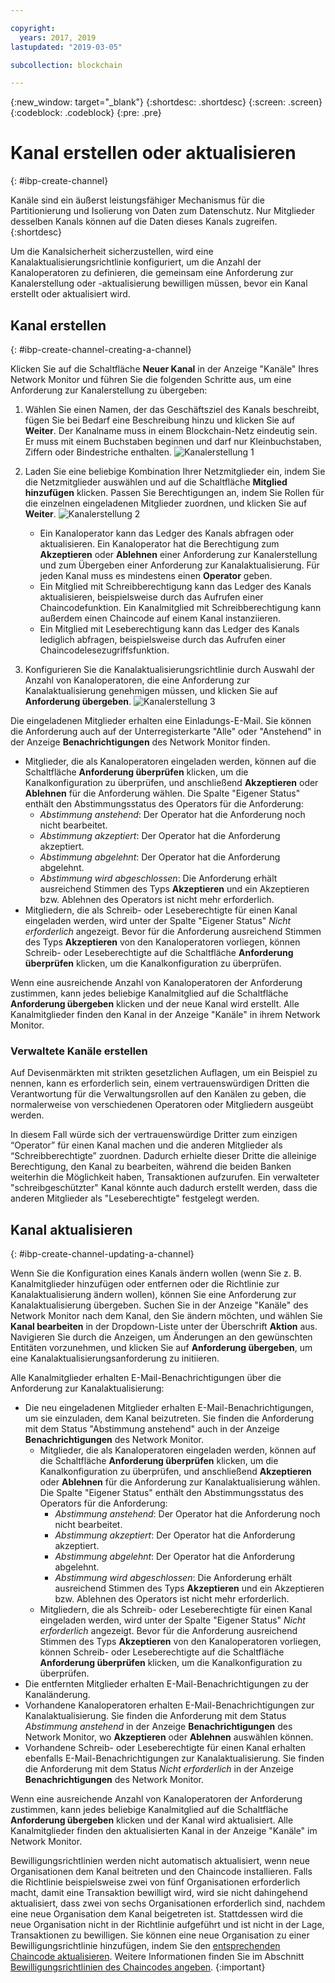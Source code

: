 ```yaml
---

copyright:
  years: 2017, 2019
lastupdated: "2019-03-05"

subcollection: blockchain

---
```


{:new_window: target="_blank"}
{:shortdesc: .shortdesc}
{:screen: .screen}
{:codeblock: .codeblock}
{:pre: .pre}

# Kanal erstellen oder aktualisieren
{: #ibp-create-channel}


Kanäle sind ein äußerst leistungsfähiger Mechanismus für die Partitionierung und Isolierung von Daten zum Datenschutz. Nur Mitglieder desselben Kanals können auf die Daten dieses Kanals zugreifen.
{:shortdesc}

Um die Kanalsicherheit sicherzustellen, wird eine Kanalaktualisierungsrichtlinie konfiguriert, um die Anzahl der Kanaloperatoren zu definieren, die gemeinsam eine Anforderung zur Kanalerstellung oder -aktualisierung bewilligen müssen, bevor ein Kanal erstellt oder aktualisiert wird.

## Kanal erstellen
{: #ibp-create-channel-creating-a-channel}

Klicken Sie auf die Schaltfläche **Neuer Kanal** in der Anzeige "Kanäle" Ihres Network Monitor und führen Sie die folgenden Schritte aus, um eine Anforderung zur Kanalerstellung zu übergeben:
1. Wählen Sie einen Namen, der das Geschäftsziel des Kanals beschreibt, fügen Sie bei Bedarf eine Beschreibung hinzu und klicken Sie auf **Weiter**. Der Kanalname muss in einem Blockchain-Netz eindeutig sein. Er muss mit einem Buchstaben beginnen und darf nur Kleinbuchstaben, Ziffern oder Bindestriche enthalten.
  ![Kanalerstellung 1](../images/create_channel.png "Kanalerstellung - Anzeige 1")

2. Laden Sie eine beliebige Kombination Ihrer Netzmitglieder ein, indem Sie die Netzmitglieder auswählen und auf die Schaltfläche **Mitglied hinzufügen** klicken. Passen Sie Berechtigungen an, indem Sie Rollen für die einzelnen eingeladenen Mitglieder zuordnen, und klicken Sie auf **Weiter**.
  ![Kanalerstellung 2](../images/create_channel_2.png "Kanalerstellung - Anzeige 2")

    * Ein Kanaloperator kann das Ledger des Kanals abfragen oder aktualisieren. Ein Kanaloperator hat die Berechtigung zum **Akzeptieren** oder **Ablehnen** einer Anforderung zur Kanalerstellung und zum Übergeben einer Anforderung zur Kanalaktualisierung. Für jeden Kanal muss es mindestens einen **Operator** geben.
    * Ein Mitglied mit Schreibberechtigung kann das Ledger des Kanals aktualisieren, beispielsweise durch das Aufrufen einer Chaincodefunktion. Ein Kanalmitglied mit Schreibberechtigung kann außerdem einen Chaincode auf einem Kanal instanziieren.
    * Ein Mitglied mit Leseberechtigung kann das Ledger des Kanals lediglich abfragen, beispielsweise durch das Aufrufen einer Chaincodelesezugriffsfunktion.

3. Konfigurieren Sie die Kanalaktualisierungsrichtlinie durch Auswahl der Anzahl von Kanaloperatoren, die eine Anforderung zur Kanalaktualisierung genehmigen müssen, und klicken Sie auf **Anforderung übergeben**.
  ![Kanalerstellung 3](../images/create_channel_3.png "Kanalerstellung Anzeige 3")

Die eingeladenen Mitglieder erhalten eine Einladungs-E-Mail. Sie können die Anforderung auch auf der Unterregisterkarte "Alle" oder "Anstehend" in der Anzeige **Benachrichtigungen** des Network Monitor finden.
* Mitglieder, die als Kanaloperatoren eingeladen werden, können auf die Schaltfläche **Anforderung überprüfen** klicken, um die Kanalkonfiguration zu überprüfen, und anschließend **Akzeptieren** oder **Ablehnen** für die Anforderung wählen. Die Spalte "Eigener Status" enthält den Abstimmungsstatus des Operators für die Anforderung:
    * _Abstimmung anstehend_: Der Operator hat die Anforderung noch nicht bearbeitet.
    * _Abstimmung akzeptiert_: Der Operator hat die Anforderung akzeptiert.
    * _Abstimmung abgelehnt_: Der Operator hat die Anforderung abgelehnt.
    * _Abstimmung wird abgeschlossen_: Die Anforderung erhält ausreichend Stimmen des Typs **Akzeptieren** und ein Akzeptieren bzw. Ablehnen des Operators ist nicht mehr erforderlich.
* Mitgliedern, die als Schreib- oder Leseberechtigte für einen Kanal eingeladen werden, wird unter der Spalte "Eigener Status" *Nicht erforderlich* angezeigt. Bevor für die Anforderung ausreichend Stimmen des Typs **Akzeptieren** von den Kanaloperatoren vorliegen, können Schreib- oder Leseberechtigte auf die Schaltfläche **Anforderung überprüfen** klicken, um die Kanalkonfiguration zu überprüfen.

Wenn eine ausreichende Anzahl von Kanaloperatoren der Anforderung zustimmen, kann jedes beliebige Kanalmitglied auf die Schaltfläche **Anforderung übergeben** klicken und der neue Kanal wird erstellt. Alle Kanalmitglieder finden den Kanal in der Anzeige "Kanäle" in ihrem Network Monitor.

### Verwaltete Kanäle erstellen

Auf Devisenmärkten mit strikten gesetzlichen Auflagen, um ein Beispiel zu nennen, kann es erforderlich sein, einem vertrauenswürdigen Dritten die Verantwortung für die Verwaltungsrollen auf den Kanälen zu geben, die normalerweise von verschiedenen Operatoren oder Mitgliedern ausgeübt werden.

In diesem Fall würde sich der vertrauenswürdige Dritter zum einzigen “Operator” für einen Kanal machen und die anderen Mitglieder als “Schreibberechtigte” zuordnen. Dadurch erhielte dieser Dritte die alleinige Berechtigung, den Kanal zu bearbeiten, während die beiden Banken weiterhin die Möglichkeit haben, Transaktionen aufzurufen. Ein verwalteter "schreibgeschützter" Kanal könnte auch dadurch erstellt werden, dass die anderen Mitglieder als "Leseberechtigte" festgelegt werden.

## Kanal aktualisieren
{: #ibp-create-channel-updating-a-channel}

Wenn Sie die Konfiguration eines Kanals ändern wollen (wenn Sie z. B. Kanalmitglieder hinzufügen oder entfernen oder die Richtlinie zur Kanalaktualisierung ändern wollen), können Sie eine Anforderung zur Kanalaktualisierung übergeben. Suchen Sie in der Anzeige "Kanäle" des Network Monitor nach dem Kanal, den Sie ändern möchten, und wählen Sie **Kanal bearbeiten** in der Dropdown-Liste unter der Überschrift **Aktion** aus. Navigieren Sie durch die Anzeigen, um Änderungen an den gewünschten Entitäten vorzunehmen, und klicken Sie auf **Anforderung übergeben**, um eine Kanalaktualisierungsanforderung zu initiieren.

Alle Kanalmitglieder erhalten E-Mail-Benachrichtigungen über die Anforderung zur Kanalaktualisierung:
* Die neu eingeladenen Mitglieder erhalten E-Mail-Benachrichtigungen, um sie einzuladen, dem Kanal beizutreten. Sie finden die Anforderung mit dem Status "Abstimmung anstehend" auch in der Anzeige **Benachrichtigungen** des Network Monitor.
    * Mitglieder, die als Kanaloperatoren eingeladen werden, können auf die Schaltfläche **Anforderung überprüfen** klicken, um die Kanalkonfiguration zu überprüfen, und anschließend **Akzeptieren** oder **Ablehnen** für die Anforderung zur Kanalaktualisierung wählen.  Die Spalte "Eigener Status" enthält den Abstimmungsstatus des Operators für die Anforderung:
        * _Abstimmung anstehend_: Der Operator hat die Anforderung noch nicht bearbeitet.
        * _Abstimmung akzeptiert_: Der Operator hat die Anforderung akzeptiert.
        * _Abstimmung abgelehnt_: Der Operator hat die Anforderung abgelehnt.
        * _Abstimmung wird abgeschlossen_: Die Anforderung erhält ausreichend Stimmen des Typs **Akzeptieren** und ein Akzeptieren bzw. Ablehnen des Operators ist nicht mehr erforderlich.
    * Mitgliedern, die als Schreib- oder Leseberechtigte für einen Kanal eingeladen werden, wird unter der Spalte "Eigener Status" *Nicht erforderlich* angezeigt. Bevor für die Anforderung ausreichend Stimmen des Typs **Akzeptieren** von den Kanaloperatoren vorliegen, können Schreib- oder Leseberechtigte auf die Schaltfläche **Anforderung überprüfen** klicken, um die Kanalkonfiguration zu überprüfen.
* Die entfernten Mitglieder erhalten E-Mail-Benachrichtigungen zu der Kanaländerung.
* Vorhandene Kanaloperatoren erhalten E-Mail-Benachrichtigungen zur Kanalaktualisierung. Sie finden die Anforderung mit dem Status _Abstimmung anstehend_ in der Anzeige **Benachrichtigungen** des Network Monitor, wo **Akzeptieren** oder **Ablehnen** auswählen können.
* Vorhandene Schreib- oder Leseberechtigte für einen Kanal erhalten ebenfalls E-Mail-Benachrichtigungen zur Kanalaktualisierung. Sie finden die Anforderung mit dem Status _Nicht erforderlich_ in der Anzeige **Benachrichtigungen** des Network Monitor.

Wenn eine ausreichende Anzahl von Kanaloperatoren der Anforderung zustimmen, kann jedes beliebige Kanalmitglied auf die Schaltfläche **Anforderung übergeben** klicken und der Kanal wird aktualisiert. Alle Kanalmitglieder finden den aktualisierten Kanal in der Anzeige "Kanäle" im Network Monitor.

Bewilligungsrichtlinien werden nicht automatisch aktualisiert, wenn neue Organisationen dem Kanal beitreten und den Chaincode installieren. Falls die Richtlinie beispielsweise zwei von fünf Organisationen erforderlich macht, damit eine Transaktion bewilligt wird, wird sie nicht dahingehend aktualisiert, dass zwei von sechs Organisationen erforderlich sind, nachdem eine neue Organisation dem Kanal beigetreten ist. Stattdessen wird die neue Organisation nicht in der Richtlinie aufgeführt und ist nicht in der Lage, Transaktionen zu bewilligen. Sie können eine neue Organisation zu einer Bewilligungsrichtlinie hinzufügen, indem Sie den [entsprechenden Chaincode aktualisieren](/docs/services/blockchain/howto/install_instantiate_chaincode.html#install-instantiate-chaincode-update-cc). Weitere Informationen finden Sie im Abschnitt [Bewilligungsrichtlinien des Chaincodes angeben](/docs/services/blockchain/howto/install_instantiate_chaincode.html#install-instantiate-chaincode-endorsement-policy).
{:important}
